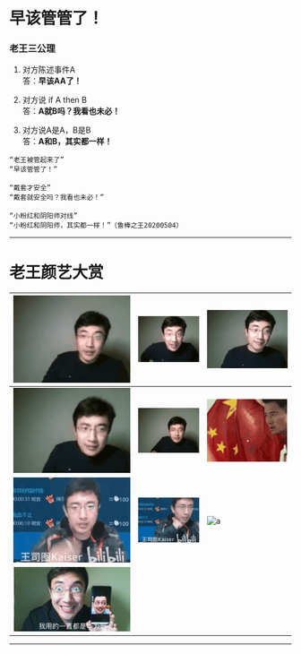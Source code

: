 # 早该管管了！


### 老王三公理
1. 对方陈述事件A   
答：**早该AA了！** 

2. 对方说 if A then B  
答：**A就B吗？我看也未必！** 

3. 对方说A是A，B是B  
答：**A和B，其实都一样！** 

```
“老王被管起来了”  
“早该管管了！”

“戴套才安全”  
“戴套就安全吗？我看也未必！”

“小粉红和阴阳师对线”  
“小粉红和阴阳师，其实都一样！”（鲁棒之王20200504）
```

----------------------------------
<!---
### 不知道xiao

```
以前说“难得糊涂”，但糊涂给人感觉是博弈中选择了劣势策略，至少有一个博弈的过程，这就容易破坏安定团结大好局面。

还是大咕咕咕鸡的“假装不知道”比较好，假装不知道，也就没有博弈了，岁月静好就一定要实现。 （鲁棒之王20200526）
```

----------------------------------
--->

# 老王颜艺大赏

| ![a](./老王颜艺/感恩.gif "感恩") | ![a](./老王颜艺/握拳.gif "握拳")  | ![a](./老王颜艺/摇头.gif "摇头")  |
|----|---|---|
|  ![a](./老王颜艺/这就是.gif "这就是")  | ![a](./老王颜艺/敬礼.gif "salute")  | ![a](./老王颜艺/吴京敬礼.gif "吴京salute")  |
|  ![a](./老王颜艺/打拳1.gif "打拳1.gif")  | ![a](./老王颜艺/打拳2.gif "打拳2.gif")  |  ![a](./老王颜艺/打拳3.gif "打拳3.gif") |
|  ![a](./老王颜艺/我一直用的都是华为啊.jpg "我一直用的都是华为啊.jpg")  |   |   |

----------------------------------
